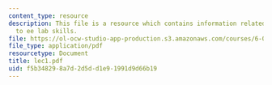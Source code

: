 ```yaml
---
content_type: resource
description: This file is a resource which contains information related to introduction
  to ee lab skills.
file: https://ol-ocw-studio-app-production.s3.amazonaws.com/courses/6-091-hands-on-introduction-to-electrical-engineering-lab-skills-january-iap-2008/f5b348298a7d2d5dd1e91991d9d66b19_lec1.pdf
file_type: application/pdf
resourcetype: Document
title: lec1.pdf
uid: f5b34829-8a7d-2d5d-d1e9-1991d9d66b19
---
```

